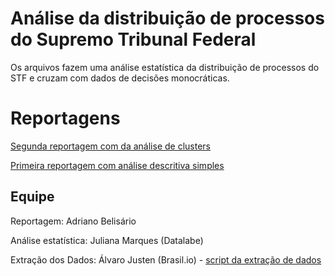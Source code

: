 # Análise da distribuição de processos do Supremo Tribunal Federal

Os arquivos fazem uma análise estatística da distribuição de processos do STF e cruzam com dados de decisões monocráticas.

# Reportagens
[Segunda reportagem com da análise de clusters](https://apublica.org/2018/09/semanalmente-juizes-do-supremo-decidem-sozinhos-sobre-aplicacao-da-constituicao/)

[Primeira reportagem com análise descritiva simples](https://apublica.org/2018/01/sorteio-do-supremo-e-caixa-preta/)

## Equipe
Reportagem: Adriano Belisário

Análise estatística: Juliana Marques (Datalabe)

Extração dos Dados: Álvaro Justen (Brasil.io) - [script da extração de dados](https://github.com/turicas/processos-stf)
